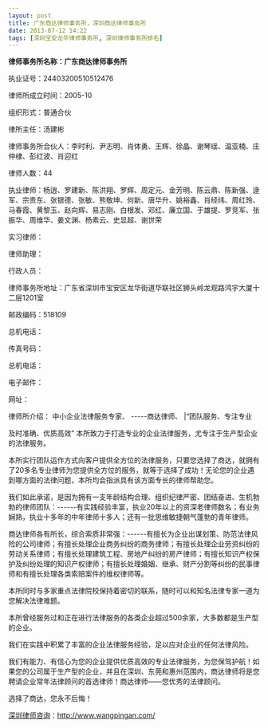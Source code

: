 ```yaml
---
layout: post
title: 广东商达律师事务所，深圳商达律师事务所
date: 2013-07-12 14:22
tags: [深圳宝安龙华律师事务所, 深圳律师事务所排名]
---
```

<strong>律师事务所名称：广东商达律师事务所</strong>

执业证号：24403200510512476

律师所成立时间：2005-10

组织形式：普通合伙

律所主任：汤建彬

律师事务所合伙人：李时利、尹志明、肖体勇、王辉、徐晶、谢琴瑶、温亚楠、庄仲棣、彭红波、肖迎红

律师人数：44

执业律师：杨逍、罗建新、陈洪翔、罗辉、周定元、金芳明、陈云鼎、陈新强、逯军、宗贵东、张银德、张敏、熊敬坤、何新、唐华升、姚裕鑫、肖经纬、周红玲、马春霞、黄黎玉、赵向辉、易志刚、白根发、邓红、廉立国、于雄提、罗竞军、张振华、周维华、姜文渊、杨素云、史显超、谢世荣

实习律师：

律师助理：

行政人员：

律师事务所地址：广东省深圳市宝安区龙华街道华联社区狮头岭龙观路鸿宇大厦十二层1201室

邮政编码：518109

总机电话：

传真号码：

总机电话：

电子邮件：

网址：

律师所介绍： 中小企业法律服务专家、 -----商达律师、 |“团队服务、专注专业

及时准确、优质高效” 本所致力于打造专业的企业法律服务，尤专注于生产型企业的法律服务。

本所实行团队运作方式向客户提供全方位的法律服务，只要您选择了商达，就拥有了20多名专业律师为您提供全方位的服务，就等于选择了成功！无论您的企业遇到哪方面的法律问题，本所均会指派具有该方面专长的律师帮助您。

我们如此承诺，是因为拥有一支年龄结构合理、组织纪律严密、团结奋进、生机勃勃的律师团队：------有实践经验丰富，执业20年以上的资深老律师数名；有业务娴熟，执业十多年的中年律师十多人；还有一批思维敏捷朝气蓬勃的青年律师。

商达律师各有所长，综合索质非常强：------有擅长为企业出谋划策、防范法律风险的公司律师；有擅长处理企业商务纠纷的商务律师；有擅长处理企业劳资纠纷的劳动关系律师；有擅长处理建筑工程、房地产纠纷的房产律师；有擅长知识产权保护及纠纷处理的知识产权律师；有擅长处理婚姻、继承、财产分割等纠纷的民事律师和有擅长处理各类索赔案件的维权律师等。

本所同时与多家重点法律院校保持着密切的联系，随时可以和知名法律专家一道为您解决法律难题。

本所曾经服务过和正在进行法律服务的各类企业超过500余家，大多数都是生产型的企业。

我们在实践中积累了丰富的企业法律服务经验，足以应对企业的任何法律风险。

我们有能力、有信心为您的企业提供优质高效的专业法律服务，为您保驾护航！如果您的公司属于生产型的企业，并且在深圳、东莞和惠州范围内，商达律师将是您聘请企业常年法律顾问的首选律师！商达律师——您优秀的法律顾问。

选择了商达，您永不后悔！

<a href="http://www.wangpingan.com/">深圳律师咨询</a>：<a href="http://www.wangpingan.com/">http://www.wangpingan.com/</a>

